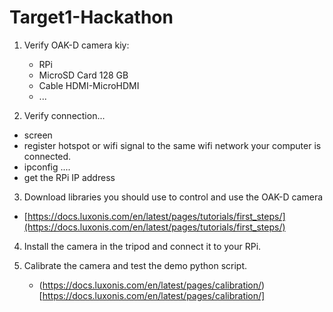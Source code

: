 # Target1-Hackathon

1. Verify OAK-D camera kiy:
    - RPi
    - MicroSD Card 128 GB
    - Cable HDMI-MicroHDMI
    - ...

2. Verify connection...
  - screen
  - register hotspot or wifi signal to the same wifi network your computer is connected.
  - ipconfig ....
  - get the RPi IP address

3. Download libraries you should use to control and use the OAK-D camera
  - [https://docs.luxonis.com/en/latest/pages/tutorials/first_steps/](https://docs.luxonis.com/en/latest/pages/tutorials/first_steps/)

4. Install the camera in the tripod and connect it to your RPi.

5. Calibrate the camera and test the demo python script.
   - (https://docs.luxonis.com/en/latest/pages/calibration/)[https://docs.luxonis.com/en/latest/pages/calibration/]


